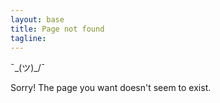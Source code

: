 ```yaml
---
layout: base
title: Page not found
tagline:
---
```


¯\_(ツ)_/¯

Sorry! The page you want doesn't seem to exist.
